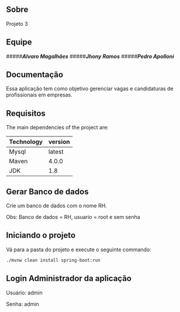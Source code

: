 ## Sobre

Projeto 3 

## Equipe
#####***Alvaro Magalhães***
#####***Jhony Ramos***
#####***Pedro Apolloni***

## Documentação
  
Essa aplicação tem como objetivo gerenciar vagas e candidaturas de profissionais em empresas.

## Requisitos

The main dependencies of the project are:

| Technology | version |
| --- | --- |
| Mysql | latest |
| Maven | 4.0.0 |
| JDK | 1.8 |

## Gerar Banco de dados

Crie um banco de dados com o nome RH.

Obs: Banco de dados = RH, usuario = root e sem senha

## Iniciando o projeto

Vá para a pasta do projeto e execute o seguinte commando:

```bash
./mvnw clean install spring-boot:run

```

## Login Administrador da aplicação

Usuário: admin

Senha: admin


